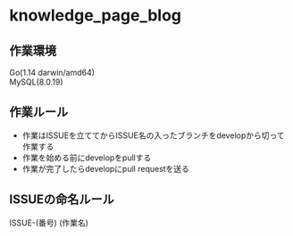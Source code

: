 # knowledge_page_blog

## 作業環境 
Go(1.14 darwin/amd64)  
MySQL(8.0.19)

## 作業ルール  
 - 作業はISSUEを立ててからISSUE名の入ったブランチをdevelopから切って作業する  
 - 作業を始める前にdevelopをpullする  
 - 作業が完了したらdevelopにpull requestを送る  

## ISSUEの命名ルール  
ISSUE-(番号) (作業名)
